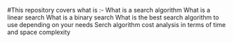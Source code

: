 #This repository covers what is :-
What is a search algorithm
What is a linear search
What is a binary search
What is the best search algorithm to use depending on your needs
Serch algorithm cost analysis in terms of time and space complexity
